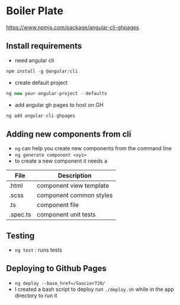 # Boiler Plate
https://www.npmjs.com/package/angular-cli-ghpages

## Install requirements
- need angular cli 
```typescript
npm install -g @angular/cli
```
- create default project
```typescript
ng new your-angular-project --defaults
```
- add angular gh pages to host on GH
```typescript
ng add angular-cli-ghpages
```

## Adding new components from cli
- `ng` can help you create new components from the command line
- `ng generate component <xyz>`
- to create a new component it needs a 

| File | Description |
| ----------- | ----------- |
| .html | component view template |
| .scss | component common styles |
| .ts | component file |
| .spec.ts | component unit tests |

## Testing
- `ng test`
: runs tests

## Deploying to Github Pages
- `ng deploy --base_href=/Saucier720/`
- I created a bash script to deploy run `./deploy.sh` while in the app directory to run it